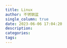 ```yaml
---
title: Linux
author: 不锈钢盆
single_column: true
date: 2023-06-06 17:04:20
description:
categories:
tags:
---
```

